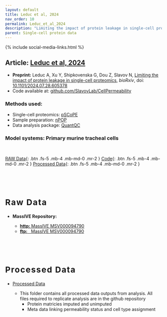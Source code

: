 ```yaml
---
layout: default
title: Leduc et al, 2024
nav_order: 10
permalink: Leduc_et_al_2024
description: "Limiting the impact of protein leakage in single-cell proteomics | Slavov Laboratory"
parent: Single-cell protein data
---
```

{% include social-media-links.html %}


## Article: [Leduc et al, 2024](https://doi.org/10.1101/2024.07.28.605378)
<!-- **Peer reviewed article:** -->
* **Preprint:** Leduc A, Xu Y, Shipkovenska G, Dou Z, Slavov N, [Limiting the impact of protein leakage in single-cell proteomics](https://www.biorxiv.org/content/10.1101/2024.07.28.605378v1), *bioRxiv*, doi: [10.1101/2024.07.28.605378](https://doi.org/10.1101/2024.07.28.605378)
* Code available at: [github.com/SlavovLab/CellPermeability](https://github.com/SlavovLab/CellPermeability)



### Methods used:
* Single-cell proteomics: [pSCoPE](https://scp.slavovlab.net/pSCoPE)
* Sample preparation: [nPOP](https://scp.slavovlab.net/nPOP)
* Data analysis package: [QuantQC](QuantQC)


### Model systems: Primary murine tracheal cells


&nbsp;

[RAW Data](#raw_data){: .btn .fs-5 .mb-4 .mb-md-0 .mr-2 }
[Code](https://github.com/SlavovLab/CellPermeability){: .btn .fs-5 .mb-4 .mb-md-0 .mr-2 }
[Processed Data](#proc_data){: .btn .fs-5 .mb-4 .mb-md-0 .mr-2 }



   &nbsp;

   &nbsp;


<h2 style="letter-spacing: 2px; font-size: 26px;" id="raw_data" >Raw Data</h2>

* **MassIVE Repository:**
  - [**http:**  MassIVE MSV000094790](https://massive.ucsd.edu/ProteoSAFe/dataset.jsp?task=07854c840e434781a5e471a550ea49fe)
  - [**ftp:** &nbsp; MassIVE MSV000094790](ftp://massive.ucsd.edu/v07/MSV000094790/)


  &nbsp;

  &nbsp;

<h2 style="letter-spacing: 2px; font-size: 26px;" id="proc_data" >Processed Data</h2>

* [Processed Data](https://drive.google.com/drive/folders/1IW3An_b7vKpfDbanjT2XqSt1mz0N6VUX)
   - This folder contains all processed data outputs from analysis. All files required to replicate analysis are in the github repository
      - Protein matricies imputed and unimputed
      - Meta data linking permeability status and cell type assignment



   &nbsp;

   &nbsp;



&nbsp;

&nbsp;


&nbsp;

&nbsp;

&nbsp;

&nbsp;

&nbsp;

&nbsp;

&nbsp;

&nbsp;

&nbsp;

&nbsp;

&nbsp;

&nbsp;

&nbsp;

